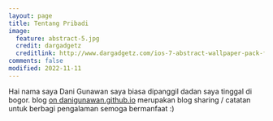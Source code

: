 ```yaml
---
layout: page
title: Tentang Pribadi
image:
  feature: abstract-5.jpg
  credit: dargadgetz
  creditlink: http://www.dargadgetz.com/ios-7-abstract-wallpaper-pack-for-iphone-5-and-ipod-touch-retina/
comments: false
modified: 2022-11-11
---
```


Hai nama saya Dani Gunawan saya biasa dipanggil dadan saya tinggal di bogor. blog
[on danigunawan.github.io](http://danigunawan.github.io) merupakan blog sharing / catatan untuk berbagi pengalaman semoga bermanfaat :)
